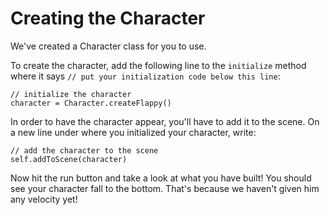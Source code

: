 Creating the Character
===================

We've created a Character class for you to use. 

To create the character, add the following line to the ```initialize``` method where it says
```// put your initialization code below this line```:

    // initialize the character
    character = Character.createFlappy()

In order to have the character appear, you'll have to add it to the scene. On a new line
under where you initialized your character, write:

    // add the character to the scene
    self.addToScene(character)

Now hit the run button and take a look at what you have built! You should see your
character fall to the bottom. That's because we haven't given him any velocity yet!